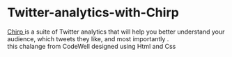 # Twitter-analytics-with-Chirp
<a href = "https://muhammed-safwat.github.io/Twitter-analytics-with-Chirp/">Chirp <a> is a suite of Twitter analytics that will help you better understand your audience, which tweets they like, and most importantly .<br>
this chalange from CodeWell
designed using Html and Css  
